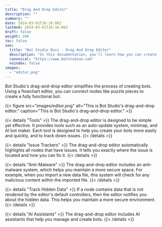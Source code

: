 ```yaml
---
title: "Drag And Drop Editor"
description: ""
summary: ""
date: 2024-03-01T16:16:06Z
lastmod: 2024-03-01T16:16:06Z
draft: false
weight: 200
toc: false
seo:
  title: "Bot Studio Docs - Drag And Drop Editor"
  description: "In this documentation, you'll learn how you can create robots without coding using Bot Studio's drag-and-drop editor. Click here to learn more."
  canonical: "https://www.botstudioo.com"
  noindex: false
images:
  - "editor.png"
---
```


Bot Studio's drag-and-drop editor simplifies the process of creating bots. Using a flowchart editor, you can connect nodes like puzzle pieces to create a fully functional bot.

{{< figure src="images/editor.png" alt="This is Bot Studio's drag-and-drop editor." caption="This is Bot Studio's drag-and-drop editor." >}}

{{< details "Tools" >}}
The drag-and-drop editor is designed to be simple yet effective. It provides tools such as an auto-update system, minimap, and AI bot maker. Each tool is designed to help you create your bots more easily and quickly, and to track down issues.
{{< /details >}}

{{< details "Issue Trackers" >}}
The drag-and-drop editor automatically highlights all nodes that have issues. It tells you exactly where the issue is located and how you can fix it.
{{< /details >}}

{{< details "Anti-Malware" >}}
The drag-and-drop editor includes an anti-malware system, which helps you maintain a more secure space. For example, when you import a new data file, this system will check for any malicious content within the imported file.
{{< /details >}}

{{< details "Track Hidden Data" >}}
If a node contains data that is not rendered by the editor's default controllers, then the editor notifies you about the hidden data. This helps you maintain a more secure environment.
{{< /details >}}

{{< details "AI Assistants" >}}
The drag-and-drop editor includes AI assistants that help you manage and create bots.
{{< /details >}}
